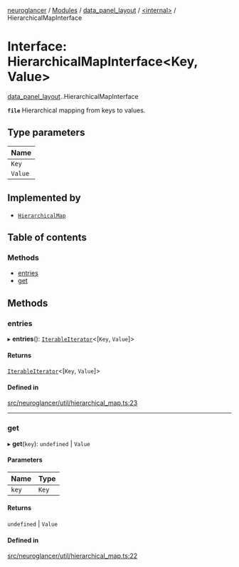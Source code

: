 [neuroglancer](../README.md) / [Modules](../modules.md) / [data\_panel\_layout](../modules/data_panel_layout.md) / [<internal\>](../modules/data_panel_layout._internal_.md) / HierarchicalMapInterface

# Interface: HierarchicalMapInterface<Key, Value\>

[data_panel_layout](../modules/data_panel_layout.md).[<internal>](../modules/data_panel_layout._internal_.md).HierarchicalMapInterface

**`file`** Hierarchical mapping from keys to values.

## Type parameters

| Name |
| :------ |
| `Key` |
| `Value` |

## Implemented by

- [`HierarchicalMap`](../classes/data_panel_layout._internal_.HierarchicalMap.md)

## Table of contents

### Methods

- [entries](data_panel_layout._internal_.HierarchicalMapInterface.md#entries)
- [get](data_panel_layout._internal_.HierarchicalMapInterface.md#get)

## Methods

### entries

▸ **entries**(): [`IterableIterator`](axes_lines._internal_.IterableIterator.md)<[`Key`, `Value`]\>

#### Returns

[`IterableIterator`](axes_lines._internal_.IterableIterator.md)<[`Key`, `Value`]\>

#### Defined in

[src/neuroglancer/util/hierarchical_map.ts:23](https://github.com/ActiveBrainAtlas2/neuroglancer/blob/540617bc/src/neuroglancer/util/hierarchical_map.ts#L23)

___

### get

▸ **get**(`key`): `undefined` \| `Value`

#### Parameters

| Name | Type |
| :------ | :------ |
| `key` | `Key` |

#### Returns

`undefined` \| `Value`

#### Defined in

[src/neuroglancer/util/hierarchical_map.ts:22](https://github.com/ActiveBrainAtlas2/neuroglancer/blob/540617bc/src/neuroglancer/util/hierarchical_map.ts#L22)
